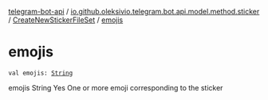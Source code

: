 [telegram-bot-api](../../index.md) / [io.github.oleksivio.telegram.bot.api.model.method.sticker](../index.md) / [CreateNewStickerFileSet](index.md) / [emojis](./emojis.md)

# emojis

`val emojis: `[`String`](https://kotlinlang.org/api/latest/jvm/stdlib/kotlin/-string/index.html)

emojis String Yes One or more emoji corresponding to the sticker

